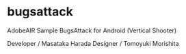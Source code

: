 bugsattack
=========

AdobeAIR Sample
BugsAttack for Android (Vertical Shooter)

Developer / Masataka Harada
Designer / Tomoyuki Morishita
